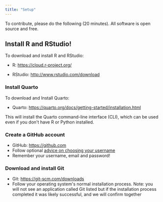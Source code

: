 ```yaml
---
title: "Setup"
---
```


To contribute, please do the following (20 minutes). All software is open source and free.

## Install R and RStudio!

To download and install R and RStudio:

-   R: <https://cloud.r-project.org/>

-   RStudio: <http://www.rstudio.com/download>

### Install Quarto

To download and Install Quarto:

-   Quarto: <https://quarto.org/docs/getting-started/installation.html>

This will install the Quarto command-line interface (CLI), which can be used even if you don't have R or Python installed.

### Create a GitHub account

-   GitHub: <https://github.com>
-   Follow optional [advice on choosing your username](https://happygitwithr.com/github-acct.html)
-   Remember your username, email and password!

### Download and install Git

-   Git: <https://git-scm.com/downloads>
-   Follow your operating system's normal installation process. Note: you will not see an application called Git listed but if the installation process completed it was likely successful, and we will confirm together
